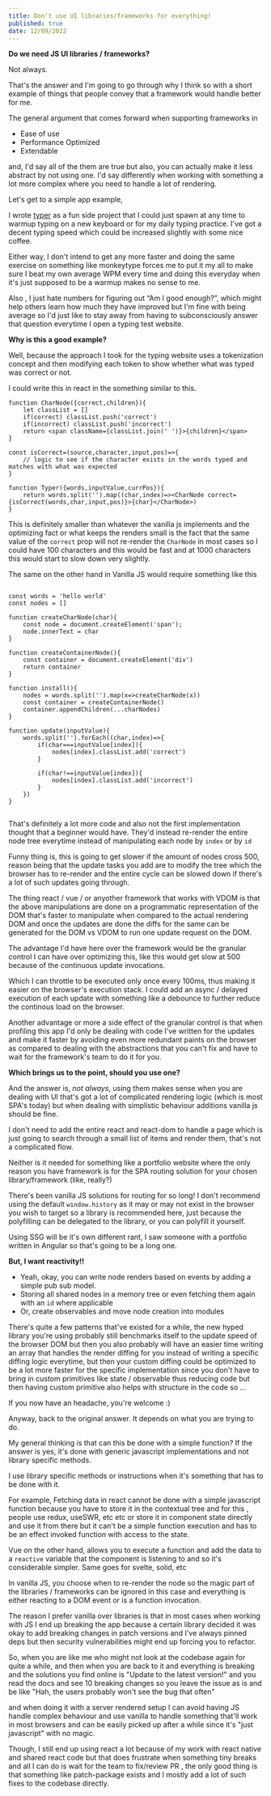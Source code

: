 ```yaml
---
title: Don't use UI libraries/frameworks for everything!
published: true 
date: 12/09/2022
---
```


**Do we need JS UI libraries / frameworks?**

Not always.

That's the answer and I'm going to go through why I think so with a short example of things that people convey that a framework would handle better for me. 


The general argument that comes forward when supporting frameworks in 
- Ease of use 
- Performance Optimized 
- Extendable 

and, I'd say all of the them are true but also, you can actually make it less abstract by not using one. I'd say differently when working with something a lot more complex where you need to handle a lot of rendering. 

Let's get to a simple app example, 

I wrote [typer](https://typer.barelyhuman.dev) as a fun side project that I could just spawn at any time to warmup typing on a new keyboard or for my daily typing practice. I've got a decent typing speed which could be increased slightly with some nice coffee.

Either way, I don't intend to get any more faster and doing the same exercise on something like monkeytype forces me to put it my all to make sure I beat my own average WPM every time and doing this everyday when it's just supposed to be a warmup makes no sense to me. 

Also , I just hate numbers for figuring out “Am I good enough?”, which might help others learn how much they have improved but I'm fine with being average so I'd just like to stay away from having to subconsciously answer that question everytime I open a typing test website. 

**Why is this a good example?** 

Well, because the approach I took for the typing website uses a tokenization concept and then modifying each token to show whether what was typed was correct or not. 

I could write this in react in the something similar to this.

```tsx
function CharNode({correct,children}){
	let classList = []
	if(correct) classList.push('correct')
	if(incorrect) classList.push('incorrect')
	return <span className={classList.join(' ')}>{children}</span>
}

const isCorrect=(source,character,input,pos)=>{
	// logic to see if the character exists in the words typed and matches with what was expected
}

function Typer({words,inputValue,currPos}){
	return words.split('').map((char,index)=><CharNode correct={isCorrect(words,char,input,pos)}>{char}</CharNode>)
}
```

This is definitely smaller than whatever the vanilla js implements and the optimizing fact or what keeps the renders small is the fact that the same 
value of the `correct` prop will not re-render the `CharNode` in most cases so I could have 100 characters and this would be fast and at 1000 characters this would start to slow down very slightly. 

The same on the other hand in Vanilla JS would require something like this

```tsx

const words = 'hello world'
const nodes = []

function createCharNode(char){
	const node = document.createElement('span');
	node.innerText = char
}

function createContainerNode(){
    const container = document.createElement('div')
    return container
}

function install(){
    nodes = words.split('').map(x=>createCharNode(x))
    const container = createContainerNode()
    container.appendChildren(...charNodes)
}

function update(inputValue){
    words.split('').forEach((char,index)=>{
        if(char===inputValue[index]){
            nodes[index].classList.add('correct')
        }

        if(char!==inputValue[index]){
            nodes[index].classList.add('incorrect')
        }
    })
}


```

That's definitely a lot more code and also not the first implementation thought that a beginner would have. They'd instead re-render the entire node tree everytime instead of manipulating each node by `index` or by `id`

Funny thing is, this is going to get slower if the amount of nodes cross 500, reason being that the update tasks you add are to modify the tree which the browser has to re-render and the entire cycle can be slowed down if there's a lot of such updates going through. 

The thing react / vue / or anyother framework that works with VDOM is that the above manipulations are done on a programmatic representation of the DOM that's faster to manipulate when compared to the actual rendering DOM and once the updates are done the diffs for the same can be generated for the DOM vs VDOM to run one update request on the DOM. 

The advantage I'd have here over the framework would be the granular control I can have over optimizing this, like this would get slow at 500 because of the continuous update invocations. 

Which I can throttle to be executed only once every 100ms, thus making it easier on the browser's execution stack. 
I could add an async / delayed execution of each update with something like a debounce to further reduce the continous load on the browser. 

Another advantage or more a side effect of the granular control is that when profiling this app I'd only be dealing with code I've written for the updates and make it faster by avoiding even more redundant paints on the browser as compared to dealing with the abstractions that you can't fix and have to wait for the framework's team to do it for you. 

**Which brings us to the point, should you use one?**

And the answer is, _not always_, using them makes sense when you are dealing with UI that's got a lot of complicated rendering logic (which is most SPA's today) but when dealing with simplistic behaviour additions vanilla js should be fine. 

I don't need to add the entire react and react-dom to handle a page which is just going to search through a small list of items and render them, that's not a complicated flow. 

Neither is it needed for something like a portfolio website where the only reason you have framework is for the SPA routing solution for your chosen library/framework (like, really?)

There's been vanilla JS solutions for routing for so long! 
I don't recommend using the default `window.history` as it may or may not exist in the browser you wish to target so a library is recommended here, just because the polyfilling can be delegated to the library, or you can polyfill it yourself. 

Using SSG will be it's own different rant, I saw someone with a portfolio written in Angular so that's going to be a long one.

**But, I want reactivity!!** 

- Yeah, okay, you can write node renders based on events by adding a simple pub sub model. 
- Storing all shared nodes in a memory tree or even fetching them again with an `id` where applicable 
- Or, create observables and move node creation into modules 

There's quite a few patterns that've existed for a while, the new hyped library you're using probably still benchmarks itself to the update speed of the browser DOM 
but then you also probably will have an easier time writing an array that handles the render diffing for you instead of writing a specific diffing logic everytime,
but then your custom diffing could be optimized to be a lot more faster for the specific implementation since you don't have to bring in custom primitives like state / observable thus reducing code but then having custom primitive also helps with structure in the code so ... 

If you now have an headache, you're welcome :) 

Anyway, back to the original answer. It depends on what you are trying to do. 

My general thinking is that can this be done with a simple function? If the answer is yes, it's done with generic javascript implementations and not library specific methods. 

I use library specific methods or instructions when it's something that has to be done with it. 

For example, 
Fetching data in react cannot be done with a simple javascript function because you have to store it in the contextual tree and for this , people use redux, useSWR, etc etc or store it in component state directly and use it from there but it can't be a simple function execution and has to be an effect invoked function with access to the state.

Vue on the other hand, allows you to execute a function and add the data to a `reactive` variable that the component is listening to and so it's considerable simpler. 
Same goes for svelte, solid, etc 

In vanilla JS, you choose when to re-render the node so the magic part of the libraries / frameworks can be ignored in this case and everything is either reacting to a DOM event or is a function invocation. 

The reason I prefer vanilla over libraries is that in most cases when working with JS I end up breaking the app because a certain library decided it was okay to add breaking changes in patch versions and I've always pinned deps but then security vulnerabilities might end up forcing you to refactor. 

So, when you are like me who might not look at the codebase again for quite a while, and then when you are back to it and everything is breaking and the solutions you find online is "Update to the latest version!" and you read the docs and see 10 breaking changes so you leave the issue as is and be like "Hah, the users probably won't see the bug that often"

and when doing it with a server rendered setup I can avoid having JS handle complex behaviour and use vanilla to handle something that'll work in most browsers and can be easily picked up after a while since it's "just javascript" with no magic. 

Though, I still end up using react a lot because of my work with react native and shared react code but that does frustrate when something tiny breaks and all I can do is wait for the team to fix/review PR , the only good thing is that something like patch-package exists and I mostly add a lot of such fixes to the codebase directly.










